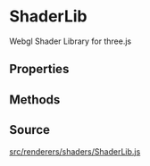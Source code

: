 # ShaderLib

Webgl Shader Library for three.js

## Properties

## Methods

## Source

<a
href="https://github.com/mrdoob/three.js/blob/master/src/renderers/shaders/ShaderLib.js">src/renderers/shaders/ShaderLib.js</a>

